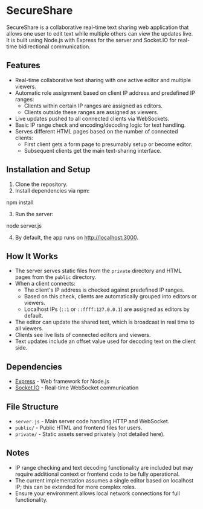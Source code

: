 # SecureShare

SecureShare is a collaborative real-time text sharing web application that allows one user to edit text while multiple others can view the updates live. It is built using Node.js with Express for the server and Socket.IO for real-time bidirectional communication.

## Features

- Real-time collaborative text sharing with one active editor and multiple viewers.
- Automatic role assignment based on client IP address and predefined IP ranges:
  - Clients within certain IP ranges are assigned as editors.
  - Clients outside these ranges are assigned as viewers.
- Live updates pushed to all connected clients via WebSockets.
- Basic IP range check and encoding/decoding logic for text handling.
- Serves different HTML pages based on the number of connected clients:
  - First client gets a form page to presumably setup or become editor.
  - Subsequent clients get the main text-sharing interface.

## Installation and Setup

1. Clone the repository.
2. Install dependencies via npm:

npm install

3. Run the server:

node server.js

4. By default, the app runs on [http://localhost:3000](http://localhost:3000).

## How It Works

- The server serves static files from the `private` directory and HTML pages from the `public` directory.
- When a client connects:
  - The client's IP address is checked against predefined IP ranges.
  - Based on this check, clients are automatically grouped into editors or viewers.
  - Localhost IPs (`::1` or `::ffff:127.0.0.1`) are assigned as editors by default.
- The editor can update the shared text, which is broadcast in real time to all viewers.
- Clients see live lists of connected editors and viewers.
- Text updates include an offset value used for decoding text on the client side.

## Dependencies

- [Express](https://expressjs.com/) - Web framework for Node.js
- [Socket.IO](https://socket.io/) - Real-time WebSocket communication

## File Structure

- `server.js` - Main server code handling HTTP and WebSocket.
- `public/` - Public HTML and frontend files for users.
- `private/` - Static assets served privately (not detailed here).

## Notes

- IP range checking and text decoding functionality are included but may require additional context or frontend code to be fully operational.
- The current implementation assumes a single editor based on localhost IP; this can be extended for more complex roles.
- Ensure your environment allows local network connections for full functionality.
